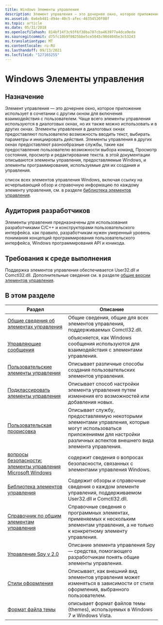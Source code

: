```yaml
---
title: Windows Элементы управления
description: Элемент управления — это дочернее окно, которое приложение использует в сочетании с другим окном для включения взаимодействия с пользователем.
ms.assetid: 0a6eb481-d94e-40c5-afec-46354520f08f
ms.topic: article
ms.date: 05/31/2018
ms.openlocfilehash: 814bf14f3c93f6f38ba787cba463977a4dca9eda
ms.sourcegitcommit: d75fc10b9f0825bbe5ce5045c90d4045e3c53243
ms.translationtype: MT
ms.contentlocale: ru-RU
ms.lasthandoff: 09/13/2021
ms.locfileid: "127165255"
---
```

# <a name="windows-controls"></a>Windows Элементы управления

## <a name="purpose"></a>Назначение

Элемент управления — это дочернее окно, которое приложение использует в сочетании с другим окном для включения взаимодействия с пользователем. Чаще всего элементы управления используются в диалоговых окнах, но их также можно использовать и в других окнах. Элементы управления в диалоговых окнах предоставляют пользователю возможность вводить текст, выбирать параметры и инициировать действия. Элементы управления в других окнах предоставляют разнообразные службы, такие как предоставление пользователю возможности выбора команд, Просмотр состояния, просмотр и редактирование текста. в этой документации описываются элементы управления, предоставляемые Windows, и элементы программирования, используемые для их создания и управления.

список всех элементов управления Windows, включая ссылку на исчерпывающий обзор и справочную информацию по каждому элементу управления, см. в разделе [библиотека элементов управления](individual-control-info.md).

## <a name="developer-audience"></a>Аудитория разработчиков

Элементы управления предназначены для использования разработчиками C/C++ и конструкторами пользовательского интерфейса. как правило, разработчикам нужен умеренный уровень понимания концепций программирования пользовательского интерфейса, Windows программирования API и юникода.

## <a name="run-time-requirements"></a>Требования к среде выполнения

Поддержка элементов управления обеспечивается User32.dll и Comctl32.dll. Дополнительные сведения см. в разделе [общие версии элементов управления](common-control-versions.md).

## <a name="in-this-section"></a>В этом разделе



| Раздел                                                                             | Описание                                                                                                                                     |
|-----------------------------------------------------------------------------------|-------------------------------------------------------------------------------------------------------------------------------------------------|
| [Общие сведения об элементах управления](common-controls-intro.md)<br/>                     | Общие сведения, общие для всех элементов управления, поддерживаемых Comctl32.dll.<br/>                                      |
| [Управляющие сообщения](control-messages.md)<br/>                               | объясняется, как Windows сообщения используются для взаимодействия с элементами управления.<br/>                                                                 |
| [Пользовательские элементы управления](user-controls-intro.md)<br/>                             | Описывает различные способы создания пользовательских элементов управления. <br/>                                                                                 |
| [Подклассировать элементы управления](subclassing-overview.md)<br/>                       | Описывает способ настройки элемента управления путем изменения его возможностей или добавления новых. <br/>                                                 |
| [Пользовательская прорисовка](custom-draw.md)<br/>                                         | Описывает службу, предоставляемую некоторыми элементами управления, которые могут использоваться приложениями для настройки различных аспектов внешнего вида элемента управления. <br/> |
| [вопросы безопасности: элементы управления Microsoft Windows](sec-comctls.md)<br/> | содержит сведения о вопросах безопасности, связанных с элементами управления Windows. <br/>                                                 |
| [Библиотека элементов управления](individual-control-info.md)<br/>                         | Содержит обзоры и справочные сведения о каждом элементе управления, поддерживаемом User32.dll и Comctl32.dll.<br/>                            |
| [Справочник по общим элементам управления](common-control-reference.md)<br/>              | Справочные сведения о программных элементах, применяемых к нескольким элементам управления, а не только к конкретному элементу управления.<br/>           |
| [Управление Spy v 2.0](control-spy.md)<br/>                                    | Описание элемента управления Spy — средства, помогающего разработчикам понять общие элементы управления. <br/>                                                     |
| [Стили оформления](themes-overview.md)<br/>                                   | Описывает, как внешний вид элементов управления может изменяться в зависимости от стиля оформления, выбранного пользователем. <br/>                               |
| [Формат файла темы](themesfileformat-overview.md)<br/>                     | описывает формат файлов темы (themes), используемых в Windows 7 и Windows Vista.<br/>                                                    |



 

 

 





